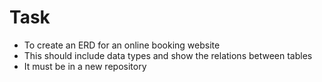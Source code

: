 # Task
- To create an ERD for an online booking website
- This should include data types and show the relations between tables
- It must be in a new repository
